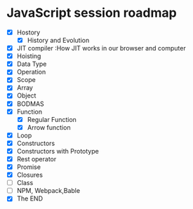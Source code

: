 # JavaScript session roadmap

- [x] Hostory
  - [x] History and Evolution
- [x] JIT compiler :How JIT works in our browser and computer
- [x] Hoisting  
- [x] Data Type
- [x] Operation
- [x] Scope
- [x] Array
- [x] Object
- [x] BODMAS
- [x] Function
  - [x] Regular Function
  - [x] Arrow function
- [x] Loop  
- [x] Constructors
- [x] Constructors with Prototype
- [x] Rest operator
- [x] Promise
- [x] Closures
- [ ] Class
- [ ] NPM, Webpack,Bable
- [x] The END
